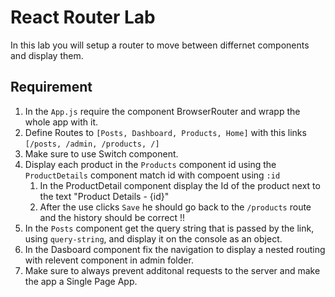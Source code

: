 # React Router Lab

In this lab you will setup a router to move between differnet components and display them.

## Requirement

1. In the `App.js` require the component BrowserRouter and wrapp the whole app with it.
2. Define Routes to `[Posts, Dashboard, Products, Home]` with this links `[/posts, /admin, /products, /]`
3. Make sure to use Switch component.
4. Display each product in the `Products` component id using the `ProductDetails` component match id with compoent using `:id`
   1. In the ProductDetail component display the Id of the product next to the text "Product Details - {id}"
   2. After the use clicks `Save` he should go back to the `/products` route and the history should be correct !!
5. In the `Posts` component get the query string that is passed by the link, using `query-string`, and display it on the console as an object.
6. In the Dasboard component fix the navigation to display a nested routing with relevent component in admin folder.
7. Make sure to always prevent additonal requests to the server and make the app a Single Page App.
